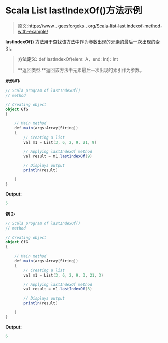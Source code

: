 # Scala List lastIndexOf()方法示例

> 原文:[https://www . geesforgeks . org/Scala-list-last indexof-method-with-example/](https://www.geeksforgeeks.org/scala-list-lastindexof-method-with-example/)

**lastIndexOf()** 方法用于查找该方法中作为参数出现的元素的最后一次出现的索引。

> **方法定义:** def lastIndexOf(elem: A，end: Int): Int
> 
> **返回类型:**返回该方法中元素最后一次出现的索引作为参数。

**示例#1:**

```scala
// Scala program of lastIndexOf()
// method

// Creating object
object GfG
{ 

    // Main method
    def main(args:Array[String])
    {
        // Creating a list
        val m1 = List(3, 6, 2, 9, 21, 9)

        // Applying lastIndexOf method
        val result = m1.lastIndexOf(9)

        // Displays output
        println(result)

    }
} 
```

**Output:**

```scala
5

```

**例 2:**

```scala
// Scala program of lastIndexOf()
// method

// Creating object
object GfG
{ 

    // Main method
    def main(args:Array[String])
    {
        // Creating a list
        val m1 = List(3, 6, 2, 9, 3, 21, 3)

        // Applying lastIndexOf method
        val result = m1.lastIndexOf(3)

        // Displays output
        println(result)

    }
} 
```

**Output:**

```scala
6

```